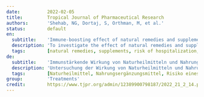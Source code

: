 ```yaml
---
date:          2022-02-05
title:         Tropical Journal of Pharmaceutical Research
authors:       'Shehab, NG, Dortaj, S, Orthman, M, et al.'
status:        default
en:
  subtitle:    'Immune-boosting effect of natural remedies and supplements on progress of, and recovery from COVID-19 infection '
  description: 'To investigate the effect of natural remedies and supplements on the progress of and recovery from COVID-19 infection, and the role of safety precautions in controlling the spread of its causative pathogen. A questionnaire was designed and electronically distributed among previously infected individuals across countries. The survey included questions about the participants’ demographic information, medical history, how they were infected, symptoms they have experienced, where they were isolated, the degree of precautions taken against the virus, and their consumption of natural remedies or supplements before and during the infection period. The results showed that natural remedies and supplements are widely consumed among COVID-19 patients both before and during infection, either as a single remedy or in combination with other remedies. As the age of the participants increased, the incidence of their hospitalization increased. Significant results were observed when comparing the severity of infection with the number of natural remedies and supplements taken before and during the infection. Increasing the intake of natural remedies and/or supplements before and during COVID19 infection lowers the severity of the infection. Vitamin C, honey, and citrus fruits such as orange and lemon were the major remedies consumed before and during infection. A large number of the participants that experienced severe COVID-19 conditions, did not consume any natural remedies or supplements.  '
  tags:        [natural remedies, supplements, risk of hospitalization, immune system]
de:
  subtitle:    'Immunstärkende Wirkung von Naturheilmitteln und Nahrungsergänzungsmitteln auf den Verlauf und die Erholung von einer COVID-19-Infektion'
  description: 'Untersuchung der Wirkung von Naturheilmitteln und Nahrungsergänzungsmitteln auf den Verlauf und die Genesung von COVID-19-Infektionen sowie der Rolle von Sicherheitsvorkehrungen bei der Kontrolle der Ausbreitung des verursachenden Erregers. Es wurde ein Fragebogen entworfen und elektronisch an zuvor infizierte Personen in verschiedenen Ländern verteilt. Der Fragebogen enthielt Fragen zu den demografischen Daten der Teilnehmer, zur Krankengeschichte, zur Art der Infektion, zu den aufgetretenen Symptomen, zum Ort der Isolierung, zum Grad der gegen das Virus getroffenen Vorsichtsmaßnahmen und zur Einnahme von Naturheilmitteln oder Nahrungsergänzungsmitteln vor und während der Infektion. Die Ergebnisse zeigten, dass Naturheilmittel und Nahrungsergänzungsmittel von COVID-19-Patienten sowohl vor als auch während der Infektion in großem Umfang konsumiert werden, entweder als Einzelmittel oder in Kombination mit anderen Mitteln. Mit zunehmendem Alter der Teilnehmer stieg auch die Häufigkeit der Krankenhausaufenthalte. Signifikante Ergebnisse wurden beim Vergleich des Schweregrads der Infektion mit der Anzahl der vor und während der Infektion eingenommenen Naturheilmittel und Nahrungsergänzungsmittel festgestellt. Eine erhöhte Einnahme von Naturheilmitteln und/oder Nahrungsergänzungsmitteln vor und während einer COVID19-Infektion senkt den Schweregrad der Infektion. Vitamin C, Honig und Zitrusfrüchte wie Orangen und Zitronen waren die wichtigsten Heilmittel, die vor und während der Infektion eingenommen wurden. Ein großer Teil der Teilnehmer, die unter schweren COVID-19-Bedingungen litten, nahm keine natürlichen Heilmittel oder Nahrungsergänzungsmittel zu sich. ' 
  tags:        [Naturheilmittel, Nahrungsergänzungsmittel, Risiko eines Krankenhausaufenthalts, Immunsystem]
group:         'Treatments'
credit:        https://www.tjpr.org/admin/12389900798187/2022_21_2_14.pdf
---
```

